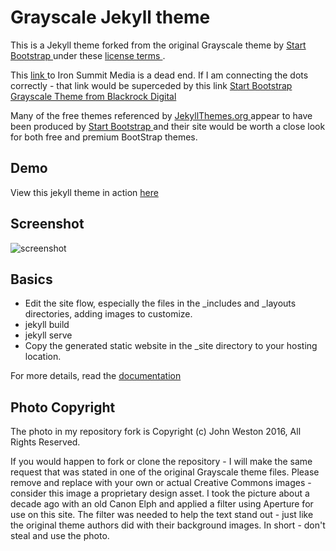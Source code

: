 
Grayscale Jekyll theme
=========================

This is a Jekyll theme forked from the original Grayscale theme by [ Start Bootstrap ](http://startbootstrap.com
) under these [ license terms ](https://github.com/jeromelachaud/grayscale-theme/blob/master/LICENCE). 

This [ link ](http://ironsummitmedia.github.io/startbootstrap-grayscale/) to Iron Summit Media is a dead end. If I am connecting the dots correctly - that link would be superceded by this link [Start Bootstrap Grayscale Theme from Blackrock Digital ](https://github.com/BlackrockDigital/startbootstrap-grayscale)

Many of the free themes referenced by [ JekyllThemes.org ](http://jekyllthemes.org/themes/grayscale/) appear to have been produced by [ Start Bootstrap ](http://startbootstrap.com) and their site would be worth a close look for both free and premium BootStrap themes.

## Demo
View this jekyll theme in action [here](https://jeromelachaud.github.io/grayscale-theme)

## Screenshot
![screenshot](https://raw.githubusercontent.com/jeromelachaud/grayscale-theme/master/screenshot.png)

## Basics

- Edit the site flow, especially the files in the _includes and _layouts directories, adding images to customize.
- jekyll build
- jekyll serve
- Copy the generated static website in the _site directory to your hosting location.

For more details, read the [documentation](http://jekyllrb.com/)

## Photo Copyright

The photo in my repository fork is Copyright (c) John Weston 2016, All Rights Reserved.

If you would happen to fork or clone the repository - I will make the same request that was stated in one of the original Grayscale theme files. Please remove and replace with your own or actual Creative Commons images - consider this image a proprietary design asset. I took the picture about a decade ago with an old Canon Elph and applied a filter using Aperture for use on this site. The filter was needed to help the text stand out - just like the original theme authors did with their background images. In short - don't steal and use the photo.

